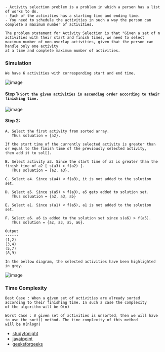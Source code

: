 ```
- Activity selection problem is a problem in which a person has a list of works to do.
- Each of the activities has a starting time and ending time. 
- You need to schedule the activities in such a way the person can complete a maximum number of activities.

The problem statement for Activity Selection is that "Given a set of n activities with their start and finish times, we need to select 
maximum number of non-overlap activities, given that the person can handle only one activity 
at a time and complete maximum number of activities.
```
### Simulation

```We have 6 activities with corresponding start and end time.```

![image](https://user-images.githubusercontent.com/59710234/173254687-daf000b0-9076-43af-a5d7-91067c62a512.png)

#### Step 1: ```Sort the given activities in ascending order according to their finishing time.```

![image](https://user-images.githubusercontent.com/59710234/173254729-9c8a599e-f260-4aa3-a124-64e555bc4edc.png)

#### Step 2: 
```
A. Select the first activity from sorted array. 
   Thus soluation = {a2}.

If the start time of the currently selected activity is greater than or equal to the finish time of the previously selected activity, 
then add it to sol[].

B. Select activity a3. Since the start time of a3 is greater than the finish time of a2 [ s(a3) > f(a2) ].
   Thus soluation = {a2, a3}.

C. Select a4. Since s(a4) < f(a3), it is not added to the solution set.

D. Select a5. Since s(a5) > f(a3), a5 gets added to solution set. 
   Thus soluation = {a2, a3, a5}

E. Select a1. Since s(a1) < f(a5), a1 is not added to the solution set.

F. Select a6. a6 is added to the solution set since s(a6) > f(a5). 
   Thus solution = {a2, a3, a5, a6}.

Output
------
(1,2)
(3,4)
(5,7)
(8,9)

In the bellow diagram, the selected activities have been highlighted in grey.
```
![image](https://user-images.githubusercontent.com/59710234/173254968-f8a547f1-910a-465c-8a87-7ffbc5662baa.png)

### Time Complexity
```
Best Case : When a given set of activities are already sorted according to their finishing time. In such a case the complexity
of the algorithm will be O(n)

Worst Case : A given set of activities is unsorted, then we will have to use the sort() method. The time complexity of this method 
will be O(nlogn)
```
- [studytonight](https://www.studytonight.com/data-structures/activity-selection-problem)
- [javatpoint](https://www.javatpoint.com/activity-selection-problem)
- [geeksforgeeks](https://www.geeksforgeeks.org/activity-selection-problem-greedy-algo-1/)
